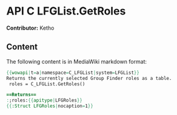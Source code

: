 # API C LFGList.GetRoles

**Contributor:** Ketho

## Content

The following content is in MediaWiki markdown format:

```mediawiki
{{wowapi|t=a|namespace=C_LFGList|system=LFGList}}
Returns the currently selected Group Finder roles as a table.
 roles = C_LFGList.GetRoles()

==Returns==
:;roles:{{apitype|LFGRoles}}
{{:Struct LFGRoles|nocaption=1}}
```